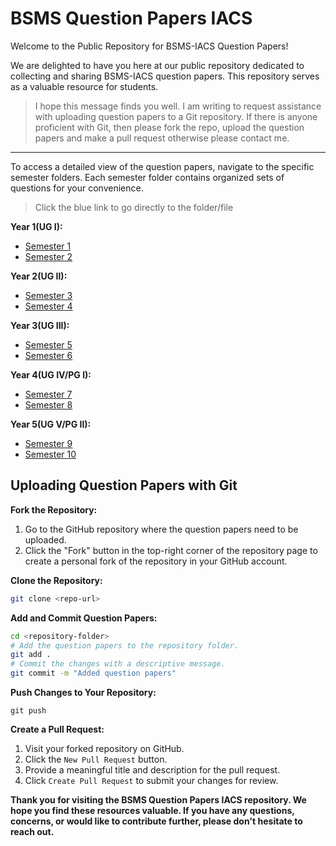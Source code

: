 # BSMS Question Papers IACS
Welcome to the Public Repository for BSMS-IACS Question Papers!

We are delighted to have you here at our public repository dedicated to collecting and sharing BSMS-IACS question papers. This repository serves as a valuable resource for students.

> I hope this message finds you well. I am writing to request assistance with uploading question papers to a Git repository. If there is anyone proficient with Git, then please fork the repo, upload the question papers and make a pull request otherwise please contact me. 

---
To access a detailed view of the question papers, navigate to the specific semester folders. Each semester folder contains organized sets of questions for your convenience.

> Click the blue link to go directly to the folder/file

**Year 1(UG I):**
- [Semester 1](Sem1)
- [Semester 2](Sem2)

**Year 2(UG II):**
- [Semester 3](Sem3)
- [Semester 4](Sem4)

**Year 3(UG III):**
- [Semester 5](sem5)
- [Semester 6](sem6)

**Year 4(UG IV/PG I):**
- [Semester 7](sem7)
- [Semester 8](sem8)

**Year 5(UG V/PG II):**
- [Semester 9](sem9)
- [Semester 10](sem10)

## Uploading Question Papers with Git

**Fork the Repository:**

1. Go to the GitHub repository where the question papers need to be uploaded.
2. Click the "Fork" button in the top-right corner of the repository page to create a personal fork of the repository in your GitHub account.

**Clone the Repository:**

```bash
git clone <repo-url>
```
**Add and Commit Question Papers:**
```bash
cd <repository-folder>
# Add the question papers to the repository folder.
git add .
# Commit the changes with a descriptive message.
git commit -m "Added question papers"
```
**Push Changes to Your Repository:**

```bash# Push the committed changes to your forked repository.
git push
```
**Create a Pull Request:**
1. Visit your forked repository on GitHub.
2. Click the `New Pull Request` button.
3. Provide a meaningful title and description for the pull request.
4. Click `Create Pull Request` to submit your changes for review.

**Thank you for visiting the BSMS Question Papers IACS repository. We hope you find these resources valuable. If you have any questions, concerns, or would like to contribute further, please don't hesitate to reach out.**
